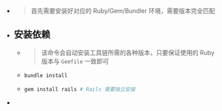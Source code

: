 - > 首先需要安装好对应的 Ruby/Gem/Bundler 环境，需要版本完全匹配
- ## 安装依赖
	- > 该命令会自动安装工具链所需的各种版本，只要保证使用的 Ruby 版本与 `Gemfile` 一致即可
	- ```bash
	  bundle install
	  ```
	- ```bash
	  gem install rails # Rails 需要独立安装
	  ```
-
